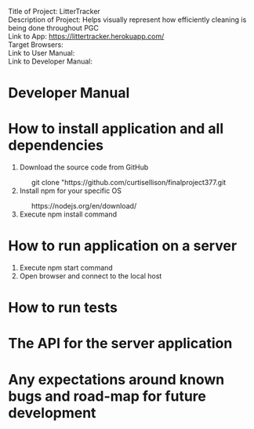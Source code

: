 Title of Project: LitterTracker <br/>
Description of Project: Helps visually represent how efficiently cleaning is being done throughout PGC <br/>
Link to App: https://littertracker.herokuapp.com/ <br/>
Target Browsers:  <br/>
Link to User Manual: <br/>
Link to Developer Manual:  <br/>

# Developer Manual
<h1>How to install application and all dependencies</h1>
  <ol>
    <li>Download the source code from GitHub</li>
      <ul>git clone "https://github.com/curtisellison/finalproject377.git</ul>
    <li>Install npm for your specific OS</li>
      <ul> https://nodejs.org/en/download/ </ul>
    <li>Execute npm install command</li>
  </ol>
<h1>How to run application on a server </h1>
  <ol>
    <li>Execute npm start command</li>
    <li>Open browser and connect to the local host</li>
  </ol>
<h1>How to run tests </h1>
<h1>The API for the server application </h1>  
<h1>Any expectations around known bugs and road-map for future development </h1>

